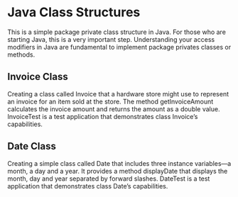 # Java Class Structures

This is a simple package private class structure in Java.
For those who are starting Java, this is a very important step.
Understanding your access modifiers in Java are fundamental to implement package privates classes or methods.

## Invoice Class

Creating a class called Invoice that a hardware store might use to represent an invoice for an item sold at the store. The method getInvoiceAmount calculates the invoice amount and returns the amount as a double value. InvoiceTest is a test application that demonstrates class Invoice’s capabilities.

## Date Class

Creating a simple class called Date that includes three instance variables—a month, a day and a year. It provides a method displayDate that displays the month, day and year separated by forward slashes. DateTest is a test application that demonstrates class Date’s capabilities.
